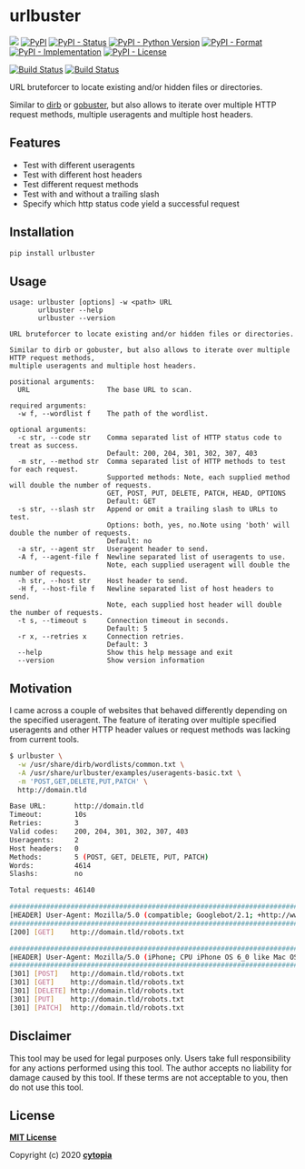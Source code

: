 # urlbuster


[![](https://img.shields.io/badge/code%20style-black-000000.svg)](https://github.com/psf/black)
[![PyPI](https://img.shields.io/pypi/v/urlbuster)](https://pypi.org/project/urlbuster/)
[![PyPI - Status](https://img.shields.io/pypi/status/urlbuster)](https://pypi.org/project/urlbuster/)
[![PyPI - Python Version](https://img.shields.io/pypi/pyversions/urlbuster)](https://pypi.org/project/urlbuster/)
[![PyPI - Format](https://img.shields.io/pypi/format/urlbuster)](https://pypi.org/project/urlbuster/)
[![PyPI - Implementation](https://img.shields.io/pypi/implementation/urlbuster)](https://pypi.org/project/urlbuster/)
[![PyPI - License](https://img.shields.io/pypi/l/urlbuster)](https://pypi.org/project/urlbuster/)

[![Build Status](https://github.com/cytopia/urlbuster/workflows/linting/badge.svg)](https://github.com/cytopia/urlbuster/actions?workflow=linting)
[![Build Status](https://github.com/cytopia/urlbuster/workflows/building/badge.svg)](https://github.com/cytopia/urlbuster/actions?workflow=building)


URL bruteforcer to locate existing and/or hidden files or directories.

Similar to [dirb](http://dirb.sourceforge.net/) or [gobuster](https://github.com/OJ/gobuster), but also allows to iterate over multiple HTTP request methods,
multiple useragents and multiple host headers.


## Features

* Test with different useragents
* Test with different host headers
* Test different request methods
* Test with and without a trailing slash
* Specify which http status code yield a successful request


## Installation
```bash
pip install urlbuster
```

## Usage
```
usage: urlbuster [options] -w <path> URL
       urlbuster --help
       urlbuster --version

URL bruteforcer to locate existing and/or hidden files or directories.

Similar to dirb or gobuster, but also allows to iterate over multiple HTTP request methods,
multiple useragents and multiple host headers.

positional arguments:
  URL                   The base URL to scan.

required arguments:
  -w f, --wordlist f    The path of the wordlist.

optional arguments:
  -c str, --code str    Comma separated list of HTTP status code to treat as success.
                        Default: 200, 204, 301, 302, 307, 403
  -m str, --method str  Comma separated list of HTTP methods to test for each request.
                        Supported methods: Note, each supplied method will double the number of requests.
                        GET, POST, PUT, DELETE, PATCH, HEAD, OPTIONS
                        Default: GET
  -s str, --slash str   Append or omit a trailing slash to URLs to test.
                        Options: both, yes, no.Note using 'both' will double the number of requests.
                        Default: no
  -a str, --agent str   Useragent header to send.
  -A f, --agent-file f  Newline separated list of useragents to use.
                        Note, each supplied useragent will double the number of requests.
  -h str, --host str    Host header to send.
  -H f, --host-file f   Newline separated list of host headers to send.
                        Note, each supplied host header will double the number of requests.
  -t s, --timeout s     Connection timeout in seconds.
                        Default: 5
  -r x, --retries x     Connection retries.
                        Default: 3
  --help                Show this help message and exit
  --version             Show version information
```


## Motivation

I came across a couple of websites that behaved differently depending on the specified useragent.
The feature of iterating over multiple specified useragents and other HTTP header values
or request methods was lacking from current tools.


```bash
$ urlbuster \
  -w /usr/share/dirb/wordlists/common.txt \
  -A /usr/share/urlbuster/examples/useragents-basic.txt \
  -m 'POST,GET,DELETE,PUT,PATCH' \
  http://domain.tld

Base URL:       http://domain.tld
Timeout:        10s
Retries:        3
Valid codes:    200, 204, 301, 302, 307, 403
Useragents:     2
Host headers:   0
Methods:        5 (POST, GET, DELETE, PUT, PATCH)
Words:          4614
Slashs:         no

Total requests: 46140

####################################################################################################
[HEADER] User-Agent: Mozilla/5.0 (compatible; Googlebot/2.1; +http://www.google.com/bot.html)
####################################################################################################
[200] [GET]    http://domain.tld/robots.txt

####################################################################################################
[HEADER] User-Agent: Mozilla/5.0 (iPhone; CPU iPhone OS 6_0 like Mac OS X) AppleWebKit/536.26 (KHTML, like Gecko) Version/6.0 Mobile/10A5376e Safari/8536.25
####################################################################################################
[301] [POST]   http://domain.tld/robots.txt
[301] [GET]    http://domain.tld/robots.txt
[301] [DELETE] http://domain.tld/robots.txt
[301] [PUT]    http://domain.tld/robots.txt
[301] [PATCH]  http://domain.tld/robots.txt
```


## Disclaimer

This tool may be used for legal purposes only. Users take full responsibility for any actions performed using this tool. The author accepts no liability for damage caused by this tool. If these terms are not acceptable to you, then do not use this tool.


## License

**[MIT License](LICENSE.txt)**

Copyright (c) 2020 **[cytopia](https://github.com/cytopia)**

